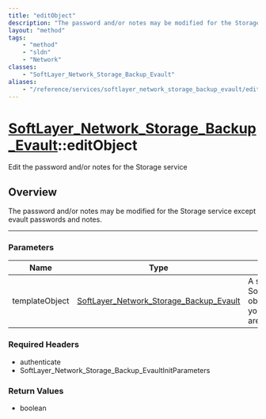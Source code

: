 ```yaml
---
title: "editObject"
description: "The password and/or notes may be modified for the Storage service except evault passwords and notes."
layout: "method"
tags:
    - "method"
    - "sldn"
    - "Network"
classes:
    - "SoftLayer_Network_Storage_Backup_Evault"
aliases:
    - "/reference/services/softlayer_network_storage_backup_evault/editObject"
---
```

# [SoftLayer_Network_Storage_Backup_Evault](/reference/services/SoftLayer_Network_Storage_Backup_Evault)::editObject

Edit the password and/or notes for the Storage service


## Overview 
The password and/or notes may be modified for the Storage service except evault passwords and notes. 

-----

### Parameters 
|Name | Type | Description |
| --- | --- | --- |
|templateObject| <a href='/reference/datatypes/SoftLayer_Network_Storage_Backup_Evault'>SoftLayer_Network_Storage_Backup_Evault </a>| A skeleton SoftLayer_Network_Storage_Backup_Evault object with only the properties defined that you wish to change. Unchanged properties are left alone.|


### Required Headers
* authenticate
* SoftLayer_Network_Storage_Backup_EvaultInitParameters


### Return Values
* boolean




